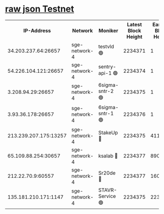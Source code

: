 
[raw json Testnet](https://rpc-check.sget.stavr.tech/sget/rpc-sget-result.json)
=


<table><tr><th>IP-Address</th><th>Network</th><th>Moniker</th><th>Latest Block Height</th><th>Earliest Block Height</th><th>Catching Up</th><th>Tx Index</th><th>Voting Power</th><th>Scan Time</th></tr><tr><td>34.203.237.64:26657</td><td>sge-network-4</td><td>testvld 🟢</td><td>2234371</td><td>1</td><td>False</td><td>on</td><td>0</td><td>2024-03-29T18:11:25.087018703UTC</td></tr><tr><td>54.226.104.121:26657</td><td>sge-network-4</td><td>sentry-api-1 🟢</td><td>2234374</td><td>1</td><td>False</td><td>on</td><td>0</td><td>2024-03-29T18:11:39.917259743UTC</td></tr><tr><td>3.208.94.29:26657</td><td>sge-network-4</td><td>6sigma-sntr-2 🟢</td><td>2234375</td><td>1</td><td>False</td><td>on</td><td>0</td><td>2024-03-29T18:11:49.158685418UTC</td></tr><tr><td>3.93.36.178:26657</td><td>sge-network-4</td><td>6sigma-sntr-1 🟢</td><td>2234376</td><td>1</td><td>False</td><td>on</td><td>0</td><td>2024-03-29T18:11:55.868856474UTC</td></tr><tr><td>213.239.207.175:13257</td><td>sge-network-4</td><td>StakeUp 🔴</td><td>2234375</td><td>411001</td><td>False</td><td>off</td><td>100</td><td>2024-03-29T18:11:48.240993592UTC</td></tr><tr><td>65.109.88.254:30657</td><td>sge-network-4</td><td>ksalab 🔴</td><td>2234377</td><td>890001</td><td>False</td><td>on</td><td>3497</td><td>2024-03-29T18:11:58.216694459UTC</td></tr><tr><td>212.22.70.9:60557</td><td>sge-network-4</td><td>Sr20de 🔴</td><td>2234377</td><td>1608978</td><td>False</td><td>on</td><td>133</td><td>2024-03-29T18:12:00.666362064UTC</td></tr><tr><td>135.181.210.171:1147</td><td>sge-network-4</td><td>STAVR-Service 🟢</td><td>2234375</td><td>2232001</td><td>False</td><td>on</td><td>0</td><td>2024-03-29T18:11:48.540060847UTC</td></tr></table>
